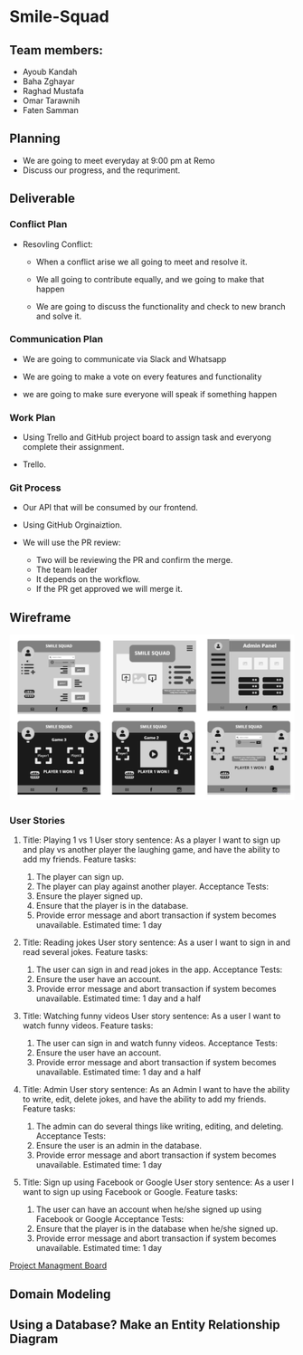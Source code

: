 # Smile-Squad

## Team members:
- Ayoub Kandah
- Baha Zghayar
- Raghad Mustafa
- Omar Tarawnih
- Faten Samman

## Planning

- We are going to meet everyday at 9:00 pm at Remo
- Discuss our progress, and the requriment.

## Deliverable

### Conflict Plan

- Resovling Conflict:

  - When a conflict arise we all going to meet and resolve it.

  - We all going to contribute equally, and we going to make that happen

  - We are going to discuss the functionality and check to new branch and solve it.

### Communication Plan

- We are going to communicate via Slack and Whatsapp

- We are going to make a vote on every features and functionality

- we are going to make sure everyone will speak if something happen

### Work Plan

- Using Trello and GitHub project board to assign task and everyong complete their assignment.

- Trello.

### Git Process

- Our API that will be consumed by our frontend.

- Using GitHub Orginaiztion.

- We will use the PR review:
  - Two will be reviewing the PR and confirm the merge.
  - The team leader
  - It depends on the workflow.
  - If the PR get approved we will merge it.

## Wireframe
![smile](./image/smilesquad.jpg)

### User Stories
1.	Title: Playing 1 vs 1 
    User story sentence: As a player I want to sign up and play vs another player the laughing game, and have the ability to add my friends.
    Feature tasks: 
    1.	The player can sign up.
    2.	The player can play against another player.
    Acceptance Tests: 
    1.	Ensure the player signed up.
    2.	Ensure that the player is in the database.
    3.	Provide error message and abort transaction if system becomes unavailable.
    Estimated time: 1 day 

2. Title: Reading jokes
    User story sentence: As a user I want to sign in and read several jokes.
    Feature tasks: 
    1.	The user can sign in and read jokes in the app.
    Acceptance Tests: 
    1.	Ensure the user have an account.
    2.	Provide error message and abort transaction if system becomes unavailable.
    Estimated time: 1 day and a half

3.	Title: Watching funny videos
    User story sentence: As a user I want to watch funny videos.
    Feature tasks: 
    1.	The user can sign in and watch funny videos. 
    Acceptance Tests: 
    1.	Ensure the user have an account.
    2.	Provide error message and abort transaction if system becomes unavailable.
    Estimated time: 1 day and a half

4.	Title: Admin
    User story sentence: As an Admin I want to have the ability to write, edit, delete jokes, and have the ability to add my friends.
    Feature tasks: 
    1.	The admin can do several things like writing, editing, and deleting.
    Acceptance Tests: 
    1.	Ensure the user is an admin in the database.
    2.	Provide error message and abort transaction if system becomes unavailable.
    Estimated time: 1 day

5.	Title: Sign up using Facebook or Google
    User story sentence: As a user I want to sign up using Facebook or Google.
    Feature tasks: 
    1.	The user can have an account when he/she signed up using Facebook or Google
    Acceptance Tests: 
    1.	Ensure that the player is in the database when he/she signed up.
    2.	 Provide error message and abort transaction if system becomes unavailable.
    Estimated time: 1 day

[Project Managment Board](https://trello.com/b/2Z0xuYDT/smile-squad-code401-project)

## Domain Modeling


## Using a Database? Make an Entity Relationship Diagram